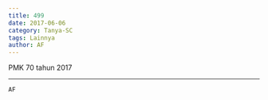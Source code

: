 ```yaml
---
title: 499
date: 2017-06-06
category: Tanya-SC
tags: Lainnya
author: AF
---
```


PMK 70 tahun 2017

---



`AF`
